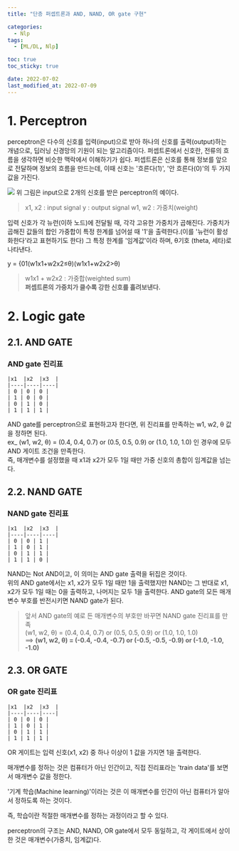 ```yaml
---
title: "단층 퍼셉트론과 AND, NAND, OR gate 구현"

categories:
  - Nlp
tags:
  - [ML/DL, Nlp]

toc: true
toc_sticky: true

date: 2022-07-02
last_modified_at: 2022-07-09
---
```


# 1. Perceptron

perceptron은 다수의 신호를 입력(input)으로 받아 하나의 신호를 출력(output)하는 개념으로, 딥러닝 신경망의 기원이 되는 알고리즘이다.
퍼셉트론에서 신호란, 전류의 흐름을 생각하면 비슷한 맥락에서 이해하기가 쉽다.
퍼셉트론은 신호를 통해 정보를 앞으로 전달하며 정보의 흐름을 만드는데, 이때 신호는 '흐른다(1)', '안 흐른다(0)'의 두 가지 값을 가진다.

![](https://velog.velcdn.com/images%2Fcitizenyves%2Fpost%2F7b37e829-489e-47bc-ac92-03def184932f%2Fimage.png)
위 그림은 input으로 2개의 신호를 받은 perceptron의 예이다.

> x1​, x2 ​: input signal
> y : output signal
> w1​, w2​ : 가중치(weight)

입력 신호가 각 뉴런(이하 노드)에 전달될 때, 각각 고유한 가중치가 곱해진다.
가중치가 곱해진 값들의 합인 가중합이 특정 한계를 넘어설 때 '1'을 출력한다.(이를 '뉴런이 활성화한다'라고 표현하기도 한다)
그 특정 한계를 '임계값'이라 하며, θ기호 (theta, 세타)로 나타낸다.

y = {01​(w1​x1​+w2​x2​≤θ)(w1​x1​+w2​x2​>θ)​

> w1​x1​ + w2​x2​ : 가중합(weighted sum)  
> **퍼셉트론의 가중치가 클수록 강한 신호를 흘려보낸다.**

# 2. Logic gate

## 2.1. AND GATE

### AND gate 진리표

```
|x1  |x2  |x3  |
|----|----|----|
| 0 | 0 | 0 |
| 1 | 0 | 0 |
| 0 | 1 | 0 |
| 1 | 1 | 1 |
```

AND gate를 perceptron으로 표현하고자 한다면, 위 진리표를 만족하는 w1​, w2​, θ 값을 정하면 된다.  
ex\_ (w1​, w2​, θ) = (0.4, 0.4, 0.7) or (0.5, 0.5, 0.9) or (1.0, 1.0, 1.0) 인 경우에 모두 AND 게이트 조건을 만족한다.  
즉, 매개변수를 설정했을 때 x1​과 x2​가 모두 1일 때만 가중 신호의 총합이 임계값을 넘는다.

## 2.2. NAND GATE

### NAND gate 진리표

```
|x1  |x2  |x3  |
|----|----|----|
| 0 | 0 | 1 |
| 1 | 0 | 1 |
| 0 | 1 | 1 |
| 1 | 1 | 0 |
```

NAND는 Not AND이고, 이 의미는 AND gate 출력을 뒤집은 것이다.  
위의 AND gate에서는 x1​, x2​가 모두 1일 때만 1을 출력했지만 NAND는 그 반대로 x1​, x2​가 모두 1일 때는 0을 출력하고, 나머지는 모두 1을 출력한다.
AND gate의 모든 매개변수 부호를 반전시키면 NAND gate가 된다.

> 앞서 AND gate의 예로 든 매개변수의 부호만 바꾸면 NAND gate 진리표를 만족  
> (w1​, w2​, θ) = (0.4, 0.4, 0.7) or (0.5, 0.5, 0.9) or (1.0, 1.0, 1.0)  
> ==> **(w1​, w2​, θ) = (-0.4, -0.4, -0.7) or (-0.5, -0.5, -0.9) or (-1.0, -1.0, -1.0)**

## 2.3. OR GATE

### OR gate 진리표

```
|x1  |x2  |x3  |
|----|----|----|
| 0 | 0 | 0 |
| 1 | 0 | 1 |
| 0 | 1 | 1 |
| 1 | 1 | 1 |
```

OR 게이트는 입력 신호(x1​, x2​) 중 하나 이상이 1 값을 가지면 1을 출력한다.

매개변수를 정하는 것은 컴퓨터가 아닌 인간이고, 직접 진리표라는 'train data'를 보면서 매개변수 값을 정한다.

'기계 학습(Machine learning)'이라는 것은 이 매개변수를 인간이 아닌 컴퓨터가 알아서 정하도록 하는 것이다.

즉, 학습이란 적절한 매개변수를 정하는 과정이라고 할 수 있다.

perceptron의 구조는 AND, NAND, OR gate에서 모두 동일하고, 각 게이트에서 상이한 것은 매개변수(가중치, 임계값)다.

